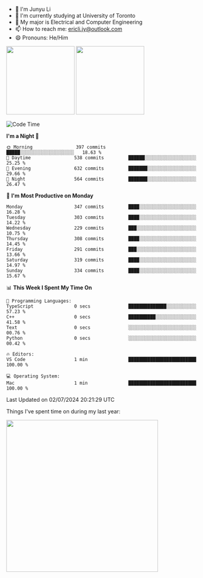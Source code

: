 ### 
- 👨 I'm Junyu Li
- 📖 I'm currently studying at University of Toronto
- 🌱 My major is Electrical and Computer Engineering
- 📫 How to reach me: ericli.jy@outlook.com
- 😄 Pronouns: He/Him

<p align="left">  
  <img height="180em" src="https://github-readme-stats-sigma-five-48.vercel.app/api?username=ericjyli&theme=tokyonight&show_icons=true&count_private=true&include_orgs=true" />
  <img height="180em" src="https://github-readme-stats-sigma-five-48.vercel.app/api/top-langs/?username=ericjyli&theme=tokyonight&count_private=true&include_orgs=true&include_orgs=true&layout=compact" />
</p>

<!--START_SECTION:waka-->
![Code Time](http://img.shields.io/badge/Code%20Time-479%20hrs%2054%20mins-blue)

**I'm a Night 🦉** 

```text
🌞 Morning                397 commits         █████░░░░░░░░░░░░░░░░░░░░   18.63 % 
🌆 Daytime                538 commits         ██████░░░░░░░░░░░░░░░░░░░   25.25 % 
🌃 Evening                632 commits         ███████░░░░░░░░░░░░░░░░░░   29.66 % 
🌙 Night                  564 commits         ███████░░░░░░░░░░░░░░░░░░   26.47 % 
```
📅 **I'm Most Productive on Monday** 

```text
Monday                   347 commits         ████░░░░░░░░░░░░░░░░░░░░░   16.28 % 
Tuesday                  303 commits         ████░░░░░░░░░░░░░░░░░░░░░   14.22 % 
Wednesday                229 commits         ███░░░░░░░░░░░░░░░░░░░░░░   10.75 % 
Thursday                 308 commits         ████░░░░░░░░░░░░░░░░░░░░░   14.45 % 
Friday                   291 commits         ███░░░░░░░░░░░░░░░░░░░░░░   13.66 % 
Saturday                 319 commits         ████░░░░░░░░░░░░░░░░░░░░░   14.97 % 
Sunday                   334 commits         ████░░░░░░░░░░░░░░░░░░░░░   15.67 % 
```


📊 **This Week I Spent My Time On** 

```text
💬 Programming Languages: 
TypeScript               0 secs              ██████████████░░░░░░░░░░░   57.23 % 
C++                      0 secs              ██████████░░░░░░░░░░░░░░░   41.58 % 
Text                     0 secs              ░░░░░░░░░░░░░░░░░░░░░░░░░   00.76 % 
Python                   0 secs              ░░░░░░░░░░░░░░░░░░░░░░░░░   00.42 % 

🔥 Editors: 
VS Code                  1 min               █████████████████████████   100.00 % 

💻 Operating System: 
Mac                      1 min               █████████████████████████   100.00 % 
```


 Last Updated on 02/07/2024 20:21:29 UTC
<!--END_SECTION:waka-->

<p> Things I've spent time on during my last year: </p>
<img height="400em" src="https://github-readme-stats-git-master-ericjyli.vercel.app/api/wakatime?username=ericjyli&layout=compact&theme=tokyonight" />

<!--
Here are some ideas to get you started:

- 🔭 I’m currently working on ...
- 🌱 I’m currently learning ...
- 👯 I’m looking to collaborate on ...
- 🤔 I’m looking for help with ...
- 💬 Ask me about ...
- 📫 How to reach me: ...
- 😄 Pronouns: ...
- ⚡ Fun fact: ...
-->
